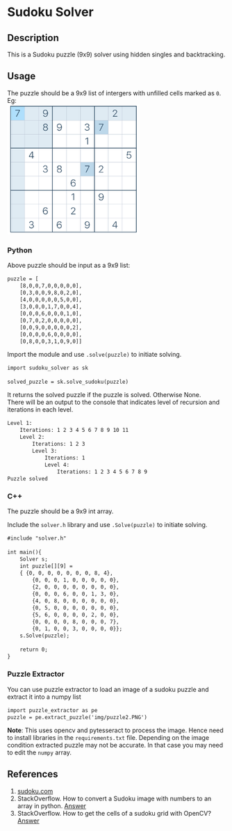 # Sudoku Solver
## Description
This is a Sudoku puzzle (9x9) solver using hidden singles and backtracking.

## Usage
The puzzle should be a 9x9 list of intergers with unfilled cells marked as `0`.  
Eg:  
<img src="img/puzzle1.PNG"
     alt="Sudoku Puzzle"
     height="300px" />  


### Python
Above puzzle should be input as a 9x9 list:
```
puzzle = [  
    [8,0,0,7,0,0,0,0,0],  
    [0,3,0,0,9,8,0,2,0],  
    [4,0,0,0,0,0,5,0,0],  
    [3,0,0,0,1,7,0,0,4],  
    [0,0,0,6,0,0,0,1,0],  
    [0,7,0,2,0,0,0,0,0],  
    [0,0,9,0,0,0,0,0,2],  
    [0,0,0,0,6,0,0,0,0],  
    [0,8,0,0,3,1,0,9,0]]
```

Import the module and use `.solve(puzzle)` to initiate solving.

```
import sudoku_solver as sk  

solved_puzzle = sk.solve_sudoku(puzzle)
```
It returns the solved puzzle if the puzzle is solved. Otherwise None.  
There will be an output to the console that indicates level of recursion and iterations in each level.  
```
Level 1:
	Iterations: 1 2 3 4 5 6 7 8 9 10 11 
	Level 2:
		Iterations: 1 2 3 
		Level 3:
			Iterations: 1 
			Level 4:
				Iterations: 1 2 3 4 5 6 7 8 9 
Puzzle solved
```

### C++

The puzzle should be a 9x9 int array.

Include the `solver.h` library and use `.Solve(puzzle)` to initiate solving.

```
#include "solver.h"

int main(){
    Solver s;
    int puzzle[][9] = 
    { {0, 0, 0, 0, 0, 0, 0, 8, 4},
        {0, 0, 0, 1, 0, 0, 0, 0, 0},
        {2, 0, 0, 0, 0, 0, 0, 0, 0},
        {0, 0, 0, 6, 0, 0, 1, 3, 0},
        {4, 0, 8, 0, 0, 0, 0, 0, 0},
        {0, 5, 0, 0, 0, 0, 0, 0, 0},
        {5, 6, 0, 0, 0, 0, 2, 0, 0},
        {0, 0, 0, 0, 8, 0, 0, 0, 7},
        {0, 1, 0, 0, 3, 0, 0, 0, 0}};
    s.Solve(puzzle);
    
    return 0;
}
```



### Puzzle Extractor
You can use puzzle extractor to load an image of a sudoku puzzle and extract it into a numpy list

```
import puzzle_extractor as pe
puzzle = pe.extract_puzzle('img/puzzle2.PNG')
```
**Note**: This uses opencv and pytesseract to process the image. Hence need to install libraries in the `requirements.txt` file. Depending on the image condition extracted puzzle may not be accurate. In that case you may need to  edit the `numpy` array.

## References

1. [sudoku.com](https://sudoku.com)
2. StackOverflow. How to convert a Sudoku image with numbers to an array in python. [Answer](https://stackoverflow.com/a/68140587)
3. StackOverflow. How to get the cells of a sudoku grid with OpenCV? [Answer](https://stackoverflow.com/a/60392130)